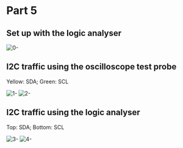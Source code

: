 # Part 5
## Set up with the logic analyser
![0-](https://user-images.githubusercontent.com/113784775/200090380-5ea95d51-1fa1-43b4-a0d5-8cc42c62eb42.jpg)

## I2C traffic using the oscilloscope test probe
  Yellow: SDA; Green: SCL

![1-](https://user-images.githubusercontent.com/113784775/200090341-719acfc1-66ac-47c8-b648-93b0eca59640.jpg)
![2-](https://user-images.githubusercontent.com/113784775/200090351-fa2fb8c6-c679-4d65-9059-6d54d5354a53.jpg)

## I2C traffic using the logic analyser
  Top: SDA; Bottom: SCL
  
![3-](https://user-images.githubusercontent.com/113784775/200090359-e624c43c-aa41-474d-82d7-a4af32c0ad1d.jpg)
![4-](https://user-images.githubusercontent.com/113784775/200090362-5ac9f4a8-e165-44fb-aa34-d10a0436cba0.jpg)
